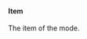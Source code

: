 #### Item

The item of the mode.

<PropsTable :data="[
{
'name': 'as',
'description': '<p>The element or component this component should render as. Can be overwrite by <code>asChild</code></p>\n',
'type': 'AsTag | Component',
'required': false,
'default': '\'div\''
},
{
'name': 'asChild',
'description': '<p>Change the default rendered element for the one passed as a child, merging their props and behavior.</p>\n<p>Read the <a href=\'https://www.radix-vue.com/guides/composition.html\'>Radix-vue composition</a> guide for more details.</p>\n',
'type': 'boolean',
'required': false
},
{
'name': 'disabled',
'description': '<p>When <code>true</code>, prevents the user from interacting with the mode.</p>\n',
'type': 'boolean',
'required': false,
},
{
'name': 'value',
'description': '<p>The mode of the color item.</p>\n',
'type': 'h | s | l | r | g | b | a | hex',
'required': true,
},
]" />

<SlotTable :data="[
{
'name': 'itemId',
'description': '<p>The id of current input/label.</p>\n',
'type': 'string | number',
'required': false,
},
{
'name': 'componentField',
'description': '<p>The modelValue of current input (value and onInput) and the id of field component.</p>\n',
'type': '{ value: string | number; onInput: (event: Event) => void; id: string; }',
'required': false,
},
]" />
